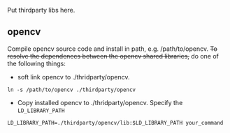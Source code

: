 Put thirdparty libs here.

## opencv
Compile opencv source code and install in path, e.g. /path/to/opencv. ~~To resolve the dependences between the opencv shared libraries,~~ do one of the following things:

- soft link opencv to ./thridparty/opencv.
```shell
ln -s /path/to/opencv ./thirdparty/opencv
```

- Copy installed opencv to ./thridparty/opencv. Specify the `LD_LIBRARY_PATH`
```shell
LD_LIBRARY_PATH=./thirdparty/opencv/lib:$LD_LIBRARY_PATH your_command
```
